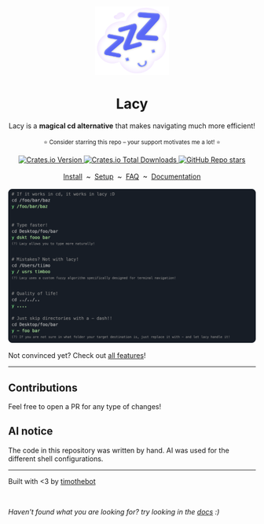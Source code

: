 
<div align="center">
<img src="./docs/assets/lacy_logo.png" width="150">
<h1>Lacy</h1>

Lacy is a **magical cd alternative**  that makes navigating much more efficient!
<br>
<br>
<sup>
⭐ Consider starring this repo – your support motivates me a lot! ⭐
</sup>
<div>
<a href="https://crates.io/crates/lacy">
  <img alt="Crates.io Version" src="https://img.shields.io/crates/v/lacy">
</a>
<a href="https://crates.io/crates/lacy">
  <img alt="Crates.io Total Downloads" src="https://img.shields.io/crates/d/lacy">
</a>
<a href="https://github.com/timothebot/lacy/">
  <img alt="GitHub Repo stars" src="https://img.shields.io/github/stars/timothebot/lacy">
</a>
</div>

<br>
<a href="https://lacy.tiimo.space/install">Install</a>
&nbsp;~&nbsp;
<a href="https://lacy.tiimo.space/setup">Setup</a>
&nbsp;~&nbsp;
<a href="https://lacy.tiimo.space/faq">FAQ</a>
&nbsp;~&nbsp;
<a href="https://lacy.tiimo.space/">Documentation</a>
<br>
<br>

<img src="docs/assets/showcase.png">

</div>

Not convinced yet? Check out [all features](https://lacy.tiimo.space/features)!

---

## Contributions

Feel free to open a PR for any type of changes!

## AI notice

The code in this repository was written by hand. AI was used for the different shell configurations.

---

Built with <3 by [timothebot](https://github.com/timothebot)

<br>

*Haven't found what you are looking for? try looking in the [docs](https://lacy.tiimo.space/) :)*
